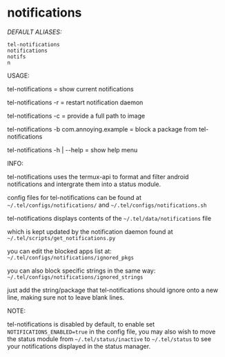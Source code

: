 # notifications

_DEFAULT ALIASES:_
```
tel-notifications
notifications
notifs
n
```
USAGE:

tel-notifications				= show current notifications

tel-notifications -r				= restart notification daemon

tel-notifications -c		 		= provide a full path to image

tel-notifications -b com.annoying.example	= block a package from tel-notifications

tel-notifications -h | --help 			= show help menu


INFO:

tel-notifications uses the termux-api to format and filter android notifications and intergrate them into a status module.

config files for tel-notifications can be found at `~/.tel/configs/notifications/` and `~/.tel/configs/notifications.sh` 

tel-notifications displays contents of the `~/.tel/data/notifications` file

which is kept updated by the notification daemon found at `~/.tel/scripts/get_notifications.py`

you can edit the blocked apps list at: `~/.tel/configs/notifications/ignored_pkgs`

you can also block specific strings in the same way: `~/.tel/configs/notifications/ignored_strings`

just add the string/package that tel-notifications should ignore onto a new line, making sure not to leave blank lines.

NOTE:

tel-notifications is disabled by default, to enable set `NOTIFICATIONS_ENABLED=true` in the config file, you may also wish to move the status module from `~/.tel/status/inactive` to `~/.tel/status` to see your notifications displayed in the status manager.

